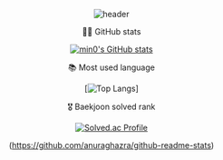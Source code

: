 <!--

### Hi there 👋

**gqwer0123/gqwer0123** is a ✨ _special_ ✨ repository because its `README.md` (this file) appears on your GitHub profile.

Here are some ideas to get you started:

- 🔭 I’m currently working on ...
- 🌱 I’m currently learning ...
- 👯 I’m looking to collaborate on ...
- 🤔 I’m looking for help with ...
- 💬 Ask me about ...
- 📫 How to reach me: ...
- 😄 Pronouns: ...
- ⚡ Fun fact: ...

-->

<div align = 'center'>

<!-- https://github.com/kyechan99/capsule-render -->
![header](https://capsule-render.vercel.app/api?type=Waving&color=gradient&height=120&section=header&reversal=true)
  
  🐱‍💻 GitHub stats
  <!-- https://github.com/anuraghazra/github-readme-stats/blob/master/themes/README.md -->
  
  [![min0's GitHub stats](https://github-readme-stats.vercel.app/api?username=gqwer0123&show_icons=true&theme=default&count_private=true)](https://github.com/anuraghazra/github-readme-stats)
  
  📚 Most used language
  
  [![Top Langs](https://github-readme-stats.vercel.app/api/top-langs/?username=gqwer0123)]
  
  🎖 Baekjoon solved rank
  
  [![Solved.ac Profile](http://mazassumnida.wtf/api/v2/generate_badge?boj=bqwer0123)](https://solved.ac/bqwer0123)

  (https://github.com/anuraghazra/github-readme-stats)


</div>
